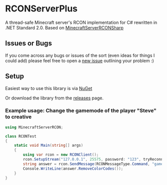 # RCONServerPlus
A thread-safe Minecraft server's RCON implementation for C# rewritten in .NET Standard 2.0. Based on [MinecraftServerRCONSharp](https://github.com/ShineSmile/MinecraftServerRCON)

## Issues or Bugs
If you come across any bugs or issues of the sort (even ideas for things I could add) please feel free to open a [new issue](https://github.com/Dannode36/RCONServerPlus/issues/new) outlining your problem :)

## Setup
Easiest way to use this library is via [NuGet](https://www.nuget.org/packages/RCONServerPlus)

Or download the library from the [releases](https://github.com/Dannode36/MinecraftServerRCONPlus/releases) page.

### Example usage: Change the gamemode of the player "Steve" to creative
```C#
using MinecraftServerRCON;

class RCONTest
{
    static void Main(string[] args)
    {
        using var rcon = new RCONClient();
        rcon.SetupStream("127.0.0.1", 25575, password: "123", tryReconnect: true);
        string answer = rcon.SendMessage(RCONMessageType.Command, "gamemode creative Steve");
        Console.WriteLine(answer.RemoveColorCodes());
    }
}
```
